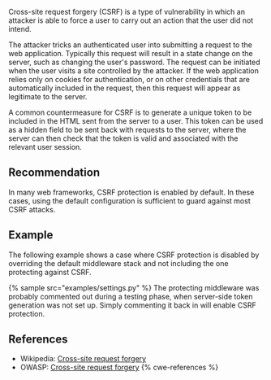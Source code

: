 Cross-site request forgery (CSRF) is a type of vulnerability in which an attacker is able to force a user to carry out an action that the user did not intend.

The attacker tricks an authenticated user into submitting a request to the web application. Typically this request will result in a state change on the server, such as changing the user's password. The request can be initiated when the user visits a site controlled by the attacker. If the web application relies only on cookies for authentication, or on other credentials that are automatically included in the request, then this request will appear as legitimate to the server.

A common countermeasure for CSRF is to generate a unique token to be included in the HTML sent from the server to a user. This token can be used as a hidden field to be sent back with requests to the server, where the server can then check that the token is valid and associated with the relevant user session.


## Recommendation
In many web frameworks, CSRF protection is enabled by default. In these cases, using the default configuration is sufficient to guard against most CSRF attacks.


## Example
The following example shows a case where CSRF protection is disabled by overriding the default middleware stack and not including the one protecting against CSRF.

{% sample src="examples/settings.py" %}
The protecting middleware was probably commented out during a testing phase, when server-side token generation was not set up. Simply commenting it back in will enable CSRF protection.


## References
* Wikipedia: [Cross-site request forgery](https://en.wikipedia.org/wiki/Cross-site_request_forgery)
* OWASP: [Cross-site request forgery](https://owasp.org/www-community/attacks/csrf)
{% cwe-references %}
